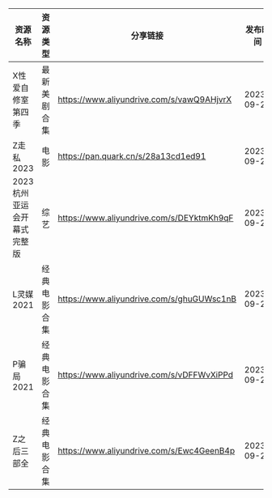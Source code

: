 | 资源名称            | 资源类型   | 分享链接                                      | 发布时间       |
| --------------- | ------ | ----------------------------------------- | ---------- |
| X性爱自修室第四季       | 最新美剧合集 | https://www.aliyundrive.com/s/vawQ9AHjvrX | 2023-09-26 |
| Z走私2023         | 电影     | https://pan.quark.cn/s/28a13cd1ed91       | 2023-09-26 |
| 2023杭州亚运会开幕式完整版 | 综艺     | https://www.aliyundrive.com/s/DEYktmKh9qF | 2023-09-26 |
| L灵媒2021         | 经典电影合集 | https://www.aliyundrive.com/s/ghuGUWsc1nB | 2023-09-26 |
| P骗局2021         | 经典电影合集 | https://www.aliyundrive.com/s/vDFFWvXiPPd | 2023-09-26 |
| Z之后三部全          | 经典电影合集 | https://www.aliyundrive.com/s/Ewc4GeenB4p | 2023-09-26 |
